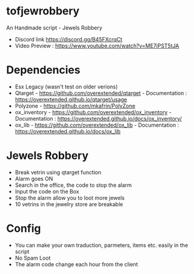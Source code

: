 # tofjewrobbery
An Handmade script - Jewels Robbery
- Discord link https://discord.gg/B45FXcrqCt
- Video Preview : https://www.youtube.com/watch?v=ME7iPST5tJA

# Dependencies
- Esx Legacy (wasn't test on older verions)
- Qtarget - https://github.com/overextended/qtarget - Documentation : https://overextended.github.io/qtarget/usage
- Polyzone - https://github.com/mkafrin/PolyZone
- ox_inventory - https://github.com/overextended/ox_inventory - Documentation : https://overextended.github.io/docs/ox_inventory/
- ox_lib - https://github.com/overextended/ox_lib - Documentation : https://overextended.github.io/docs/ox_lib

# Jewels Robbery
- Break vetrin using qtarget function
- Alarm goes ON
- Search in the office, the code to stop the alarm
- Input the code on the Box
- Stop the alarm allow you to loot more jewels
- 10 vetrins in the jewelry store are breakable

# Config
- You can make your own traduction, parmeters, items etc. easily in the script
- No Spam Loot
- The alarm code change each hour from the client 
